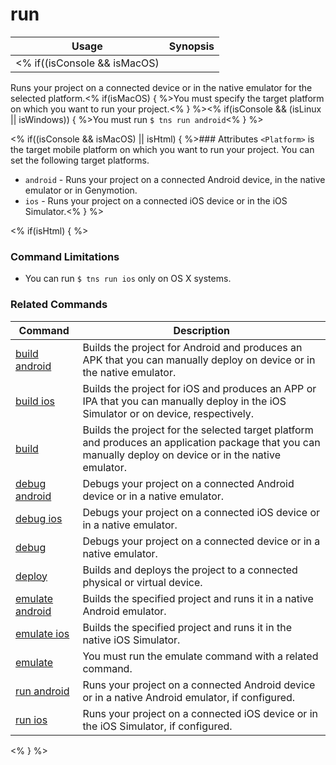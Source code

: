 run
==========

Usage | Synopsis
---|---
<% if((isConsole && isMacOS) || isHtml) { %>General | `$ tns run <Platform>`<% } %><% if(isConsole && (isLinux || isWindows)) { %>General | `$ tns run android`<% } %>

Runs your project on a connected device or in the native emulator for the selected platform.<% if(isMacOS) { %>You must specify the target platform on which you want to run your project.<% } %><% if(isConsole && (isLinux || isWindows)) { %>You must run `$ tns run android`<% } %>

<% if((isConsole && isMacOS) || isHtml) { %>### Attributes
`<Platform>` is the target mobile platform on which you want to run your project. You can set the following target platforms.
* `android` - Runs your project on a connected Android device, in the native emulator or in Genymotion.
* `ios` - Runs your project on a connected iOS device or in the iOS Simulator.<% } %> 

<% if(isHtml) { %> 
### Command Limitations

* You can run `$ tns run ios` only on OS X systems.

### Related Commands

Command | Description
----------|----------
[build android](build-android.html) | Builds the project for Android and produces an APK that you can manually deploy on device or in the native emulator.
[build ios](build-ios.html) | Builds the project for iOS and produces an APP or IPA that you can manually deploy in the iOS Simulator or on device, respectively.
[build](build.html) | Builds the project for the selected target platform and produces an application package that you can manually deploy on device or in the native emulator.
[debug android](debug-android.html) | Debugs your project on a connected Android device or in a native emulator.
[debug ios](debug-ios.html) | Debugs your project on a connected iOS device or in a native emulator.
[debug](debug.html) | Debugs your project on a connected device or in a native emulator.
[deploy](deploy.html) | Builds and deploys the project to a connected physical or virtual device.
[emulate android](emulate-android.html) | Builds the specified project and runs it in a native Android emulator.
[emulate ios](emulate-ios.html) | Builds the specified project and runs it in the native iOS Simulator.
[emulate](emulate.html) | You must run the emulate command with a related command.
[run android](run-android.html) | Runs your project on a connected Android device or in a native Android emulator, if configured.
[run ios](run-ios.html) | Runs your project on a connected iOS device or in the iOS Simulator, if configured.
<% } %>